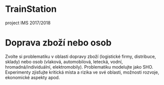 # TrainStation
project IMS 2017/2018


# Doprava zboží nebo osob
Zvolte si problematiku v oblasti dopravy zboží (logistické firmy, distribuce, sklady) nebo osob (vlaková, automobilová, letecká, vodní, hromadná/individuální, elektromobily). Problematiku modelujte jako SHO. Experimenty zjisťujte kritická místa a rizika ve své oblasti, možnosti rozvoje, ekonomické aspekty apod. 
